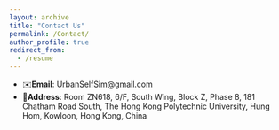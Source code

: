 ```yaml
---
layout: archive
title: "Contact Us"
permalink: /Contact/
author_profile: true
redirect_from:
  - /resume
---
```


* ✉️**Email**: UrbanSelfSim@gmail.com 
* 🏫**Address**: Room ZN618, 6/F, South Wing, Block Z, Phase 8, 181 Chatham Road South, The Hong Kong Polytechnic University, Hung Hom, Kowloon, Hong Kong, China
